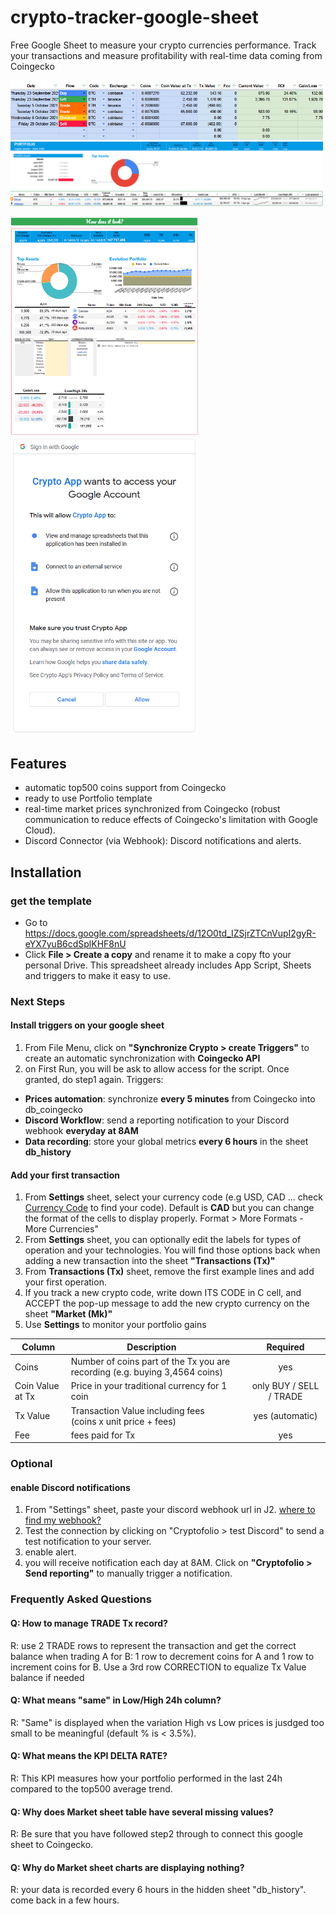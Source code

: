 # crypto-tracker-google-sheet
Free Google Sheet to measure your crypto currencies performance. Track your transactions and measure profitability with real-time data coming from Coingecko

<p float="left">
	<img src="/transactions.png" width="500">
	<img src="/dashboard.png" width="500">
</p>
<p float="left">
	<img src="/screenshot.png" width="300">
	<img src="/permissions.png" width="300">
</p>
	



## Features
- automatic top500 coins support from Coingecko
- ready to use Portfolio template
- real-time market prices synchronized from Coingecko (robust communication to reduce effects of Coingecko's limitation with Google Cloud).
- Discord Connector (via Webhook): Discord notifications and alerts.

## Installation
### get the template
- Go to https://docs.google.com/spreadsheets/d/12O0td_IZSjrZTCnVupI2gyR-eYX7yuB6cdSplKHF8nU
- Click **File > Create a copy** and rename it to make a copy fto your personal Drive. 
This spreadsheet already includes App Script, Sheets and triggers to make it easy to use.

### Next Steps
#### Install triggers on your google sheet
1. From File Menu, click on **"Synchronize Crypto > create Triggers"** to create an automatic synchronization with __Coingecko API__
2. on First Run, you will be ask to allow access for the script. Once granted, do step1 again.
Triggers:
- **Prices automation**: synchronize __every 5 minutes__ from Coingecko into db_coingecko
- **Discord Workflow**: send a reporting notification to your Discord webhook __everyday at 8AM__
- **Data recording**: store your global metrics __every 6 hours__ in the sheet **db_history**

#### Add your first transaction
1. From **Settings** sheet, select your currency code (e.g USD, CAD ... check [Currency Code](https://en.wikipedia.org/wiki/ISO_4217) to find your code).
Default is **CAD** but you can change the format of the cells to display properly. Format > More Formats - More Currencies"						
2. From **Settings** sheet, you can optionally edit the labels for types of operation and your technologies. You will find those options back when adding a new transaction into the sheet **"Transactions (Tx)"**						
3. From **Transactions (Tx)** sheet, remove the first example lines and add your first operation.						
4. If you track a new crypto code, write down ITS CODE in C cell, and ACCEPT the pop-up message to add the new crypto currency on the sheet **"Market (Mk)"**
5. Use **Settings** to monitor your portfolio gains
		
| Column           | Description                                                                 |   |         Required        |
|------------------|-----------------------------------------------------------------------------|---|:-----------------------:|
| Coins            | Number of coins part of the Tx you are recording (e.g. buying 3,4564 coins) |   |           yes           |
| Coin Value at Tx | Price in your traditional currency for 1 coin                               |   | only BUY / SELL / TRADE |
| Tx Value         | Transaction Value including fees (coins x unit price + fees)                |   |     yes (automatic)     |
| Fee              | fees paid for Tx                                                            |   |           yes           |					
### Optional
#### enable Discord notifications
1. From "Settings" sheet, paste your discord webhook url in J2. [where to find my webhook?](https://support.discord.com/hc/en-us/articles/228383668-Intro-to-Webhooks)
2. Test the connection by clicking on "Cryptofolio > test Discord" to send a test notification to your server.						
3. enable alert.						
4. you will receive notification each day at 8AM. Click on **"Cryptofolio > Send reporting"** to manually trigger a notification.

### Frequently Asked Questions					
#### Q: How to manage TRADE Tx record?						
R: use 2 TRADE rows to represent the transaction and get the correct balance when trading A for B: 1 row to decrement coins for A and 1 row to increment coins for B. Use a 3rd row CORRECTION to equalize Tx Value balance if needed						

#### Q: What means "same" in Low/High 24h column?						
R: "Same" is displayed when the variation High vs Low prices is jusdged too small to be meaningful (default % is < 3.5%).					

#### Q: What means the KPI DELTA RATE?						
R: This KPI measures how your portfolio performed in the last 24h compared to the top500 average trend.						

#### Q: Why does Market sheet table have several missing values?  						
R: Be sure that you have followed step2 through to connect this google sheet to Coingecko.						

#### Q: Why do Market sheet charts are displaying nothing?						
R: your data is recorded every 6 hours in the hidden sheet "db_history". come back in a few hours.						
